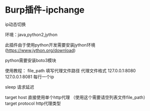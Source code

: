 # Burp插件-ipchange
ip动态切换

环境：java,python2,jython

此插件由于使用python开发需要安装jython环境(https://www.jython.org/download)

python需要安装boto3模块

使用教程：
file_path   填写代理文件路径
代理文件格式
127.0.0.1:8080
127.0.0.1:8081
每行一个ip

sleep    请求延迟

target host 直接使用单个http代理 （使用这个需要请空列表文件file_path）
target protocol http代理类型
